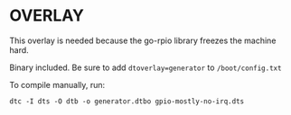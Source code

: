 # OVERLAY

This overlay is needed because the go-rpio library freezes the machine hard.

Binary included. Be sure to add
`dtoverlay=generator`
to `/boot/config.txt`

To compile manually, run:

`dtc -I dts -O dtb -o generator.dtbo gpio-mostly-no-irq.dts`
